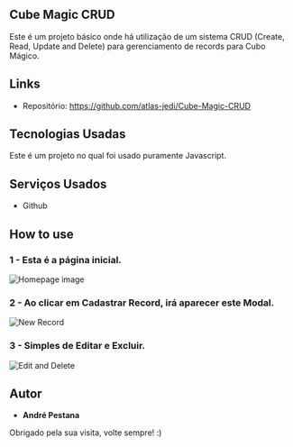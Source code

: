 ## Cube Magic CRUD
Este é um projeto básico onde há utilização de um sistema CRUD (Create, Read, Update and Delete) para gerenciamento de records para Cubo Mágico.

## Links
  - Repositório: https://github.com/atlas-jedi/Cube-Magic-CRUD

## Tecnologias Usadas

Este é um projeto no qual foi usado puramente Javascript.

## Serviços Usados

* Github

## How to use

### 1 - Esta é a página inicial.

![Homepage image](https://raw.githubusercontent.com/atlas-jedi/Cube-Magic-CRUD/images/home.png)

### 2 - Ao clicar em Cadastrar Record, irá aparecer este Modal.

![New Record](https://raw.githubusercontent.com/atlas-jedi/Cube-Magic-CRUD/images/newRecord.png)

### 3 - Simples de Editar e Excluir.

![Edit and Delete](https://raw.githubusercontent.com/atlas-jedi/Cube-Magic-CRUD/images/editDelete.png)


  ## Autor

  * **André Pestana** 

  Obrigado pela sua visita, volte sempre! :)
